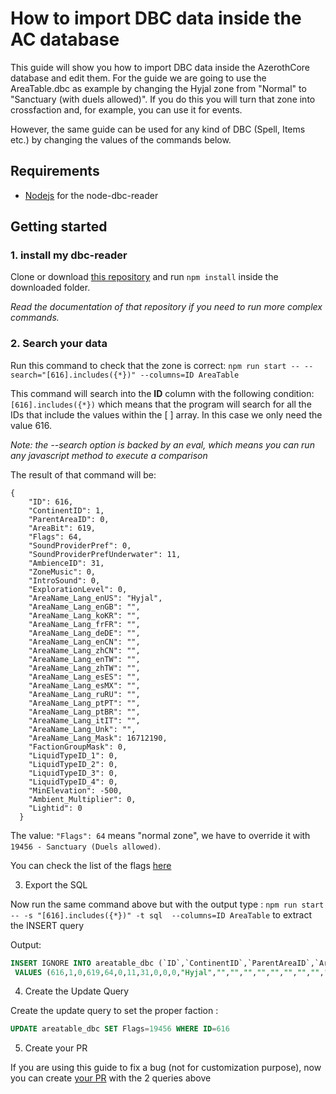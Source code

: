 # How to import DBC data inside the AC database

This guide will show you how to import DBC data inside the AzerothCore database and edit them. For the guide we are going to use the AreaTable.dbc as example
by changing the Hyjal zone from "Normal" to "Sanctuary (with duels allowed)". 
If you do this you will turn that zone into crossfaction and, for example, you can use it for events.

However, the same guide can be used for any kind of DBC (Spell, Items etc.) by changing the values of the commands below.

## Requirements

- [Nodejs](https://nodejs.org/en/) for the node-dbc-reader

## Getting started

### 1. install my dbc-reader

Clone or download [this repository](https://github.com/wowgaming/node-dbc-reader) and run `npm install` inside the downloaded folder.

*Read the documentation of that repository if you need to run more complex commands.*

### 2. Search your data

Run this command to check that the zone is correct: `npm run start -- --search="[616].includes({*})" --columns=ID AreaTable`

This command will search into the **ID** column with the following condition: `[616].includes({*})` which means that the program will search for all the IDs that include
the values within the [ ] array. In this case we only need the value 616. 

*Note: the --search option is backed by an eval, which means you can run any javascript method to execute a comparison*

The result of that command will be:
```
{
    "ID": 616,
    "ContinentID": 1,
    "ParentAreaID": 0,
    "AreaBit": 619,
    "Flags": 64,
    "SoundProviderPref": 0,
    "SoundProviderPrefUnderwater": 11,
    "AmbienceID": 31,
    "ZoneMusic": 0,
    "IntroSound": 0,
    "ExplorationLevel": 0,
    "AreaName_Lang_enUS": "Hyjal",
    "AreaName_Lang_enGB": "",
    "AreaName_Lang_koKR": "",
    "AreaName_Lang_frFR": "",
    "AreaName_Lang_deDE": "",
    "AreaName_Lang_enCN": "",
    "AreaName_Lang_zhCN": "",
    "AreaName_Lang_enTW": "",
    "AreaName_Lang_zhTW": "",
    "AreaName_Lang_esES": "",
    "AreaName_Lang_esMX": "",
    "AreaName_Lang_ruRU": "",
    "AreaName_Lang_ptPT": "",
    "AreaName_Lang_ptBR": "",
    "AreaName_Lang_itIT": "",
    "AreaName_Lang_Unk": "",
    "AreaName_Lang_Mask": 16712190,
    "FactionGroupMask": 0,
    "LiquidTypeID_1": 0,
    "LiquidTypeID_2": 0,
    "LiquidTypeID_3": 0,
    "LiquidTypeID_4": 0,
    "MinElevation": -500,
    "Ambient_Multiplier": 0,
    "Lightid": 0
  }
  ````

The value: `"Flags": 64` means "normal zone", we have to override it with `19456 - Sanctuary (Duels allowed)`.

You can check the list of the flags [here](https://www.azerothcore.org/wiki/AreaTable)

3. Export the SQL

Now run the same command above but with the output type : `npm run start -- -s "[616].includes({*})" -t sql  --columns=ID AreaTable` to extract the INSERT query

Output: 
```SQL
INSERT IGNORE INTO areatable_dbc (`ID`,`ContinentID`,`ParentAreaID`,`AreaBit`,`Flags`,`SoundProviderPref`,`SoundProviderPrefUnderwater`,`AmbienceID`,`ZoneMusic`,`IntroSound`,`ExplorationLevel`,`AreaName_Lang_enUS`,`AreaName_Lang_enGB`,`AreaName_Lang_koKR`,`AreaName_Lang_frFR`,`AreaName_Lang_deDE`,`AreaName_Lang_enCN`,`AreaName_Lang_zhCN`,`AreaName_Lang_enTW`,`AreaName_Lang_zhTW`,`AreaName_Lang_esES`,`AreaName_Lang_esMX`,`AreaName_Lang_ruRU`,`AreaName_Lang_ptPT`,`AreaName_Lang_ptBR`,`AreaName_Lang_itIT`,`AreaName_Lang_Unk`,`AreaName_Lang_Mask`,`FactionGroupMask`,`LiquidTypeID_1`,`LiquidTypeID_2`,`LiquidTypeID_3`,`LiquidTypeID_4`,`MinElevation`,`Ambient_Multiplier`,`Lightid`)
 VALUES (616,1,0,619,64,0,11,31,0,0,0,"Hyjal","","","","","","","","","","","","","","","",16712190,0,0,0,0,0,-500,0,0);
````

4. Create the Update Query

Create the update query to set the proper faction :

```SQL
UPDATE areatable_dbc SET Flags=19456 WHERE ID=616
```

5. Create your PR

If you are using this guide to fix a bug (not for customization purpose), 
now you can create [your PR](https://www.azerothcore.org/wiki/How-to-create-a-PR) with the 2 queries above 

